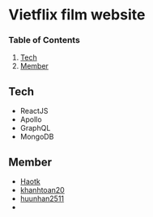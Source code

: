 # **Vietflix film website**

### Table of Contents
1. [Tech](#tech)
2. [Member](#member)


## Tech <a name="tech"><a/>
- ReactJS
- Apollo
- GraphQL
- MongoDB

## Member <a name="member"></a>
- [Haotk](https://github.com/Haotk)
- [khanhtoan20](https://github.com/khanhtoan20)
- [huunhan2511](https://github.com/huunhan2511)
-
